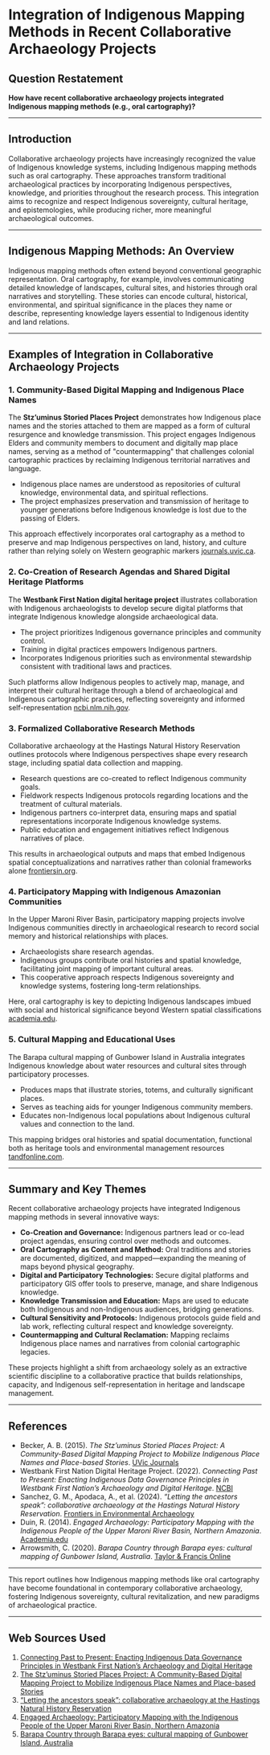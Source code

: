 # Integration of Indigenous Mapping Methods in Recent Collaborative Archaeology Projects

## Question Restatement

**How have recent collaborative archaeology projects integrated Indigenous mapping methods (e.g., oral cartography)?**

---

## Introduction

Collaborative archaeology projects have increasingly recognized the value of Indigenous knowledge systems, including Indigenous mapping methods such as oral cartography. These approaches transform traditional archaeological practices by incorporating Indigenous perspectives, knowledge, and priorities throughout the research process. This integration aims to recognize and respect Indigenous sovereignty, cultural heritage, and epistemologies, while producing richer, more meaningful archaeological outcomes.

---

## Indigenous Mapping Methods: An Overview

Indigenous mapping methods often extend beyond conventional geographic representation. Oral cartography, for example, involves communicating detailed knowledge of landscapes, cultural sites, and histories through oral narratives and storytelling. These stories can encode cultural, historical, environmental, and spiritual significance in the places they name or describe, representing knowledge layers essential to Indigenous identity and land relations.

---

## Examples of Integration in Collaborative Archaeology Projects

### 1. Community-Based Digital Mapping and Indigenous Place Names

The **Stz’uminus Storied Places Project** demonstrates how Indigenous place names and the stories attached to them are mapped as a form of cultural resurgence and knowledge transmission. This project engages Indigenous Elders and community members to document and digitally map place names, serving as a method of "countermapping" that challenges colonial cartographic practices by reclaiming Indigenous territorial narratives and language.

- Indigenous place names are understood as repositories of cultural knowledge, environmental data, and spiritual reflections.
- The project emphasizes preservation and transmission of heritage to younger generations before Indigenous knowledge is lost due to the passing of Elders.

This approach effectively incorporates oral cartography as a method to preserve and map Indigenous perspectives on land, history, and culture rather than relying solely on Western geographic markers [journals.uvic.ca](https://journals.uvic.ca/index.php/arbutus/article/download/13300/4192).

### 2. Co-Creation of Research Agendas and Shared Digital Heritage Platforms

The **Westbank First Nation digital heritage project** illustrates collaboration with Indigenous archaeologists to develop secure digital platforms that integrate Indigenous knowledge alongside archaeological data.

- The project prioritizes Indigenous governance principles and community control.
- Training in digital practices empowers Indigenous partners.
- Incorporates Indigenous priorities such as environmental stewardship consistent with traditional laws and practices.

Such platforms allow Indigenous peoples to actively map, manage, and interpret their cultural heritage through a blend of archaeological and Indigenous cartographic practices, reflecting sovereignty and informed self-representation [ncbi.nlm.nih.gov](https://ncbi.nlm.nih.gov/pmc/articles/PMC9702736/).

### 3. Formalized Collaborative Research Methods

Collaborative archaeology at the Hastings Natural History Reservation outlines protocols where Indigenous perspectives shape every research stage, including spatial data collection and mapping.

- Research questions are co-created to reflect Indigenous community goals.
- Fieldwork respects Indigenous protocols regarding locations and the treatment of cultural materials.
- Indigenous partners co-interpret data, ensuring maps and spatial representations incorporate Indigenous knowledge systems.
- Public education and engagement initiatives reflect Indigenous narratives of place.

This results in archaeological outputs and maps that embed Indigenous spatial conceptualizations and narratives rather than colonial frameworks alone [frontiersin.org](https://www.frontiersin.org/journals/environmental-archaeology/articles/10.3389/fearc.2024.1426294/full).

### 4. Participatory Mapping with Indigenous Amazonian Communities

In the Upper Maroni River Basin, participatory mapping projects involve Indigenous communities directly in archaeological research to record social memory and historical relationships with places.

- Archaeologists share research agendas.
- Indigenous groups contribute oral histories and spatial knowledge, facilitating joint mapping of important cultural areas.
- This cooperative approach respects Indigenous sovereignty and knowledge systems, fostering long-term relationships.

Here, oral cartography is key to depicting Indigenous landscapes imbued with social and historical significance beyond Western spatial classifications [academia.edu](https://www.academia.edu/8804341).

### 5. Cultural Mapping and Educational Uses

The Barapa cultural mapping of Gunbower Island in Australia integrates Indigenous knowledge about water resources and cultural sites through participatory processes.

- Produces maps that illustrate stories, totems, and culturally significant places.
- Serves as teaching aids for younger Indigenous community members.
- Educates non-Indigenous local populations about Indigenous cultural values and connection to the land.

This mapping bridges oral histories and spatial documentation, functional both as heritage tools and environmental management resources [tandfonline.com](https://www.tandfonline.com/doi/full/10.1080/17445647.2019.1701574).

---

## Summary and Key Themes

Recent collaborative archaeology projects have integrated Indigenous mapping methods in several innovative ways:

- **Co-Creation and Governance:** Indigenous partners lead or co-lead project agendas, ensuring control over methods and outcomes.
- **Oral Cartography as Content and Method:** Oral traditions and stories are documented, digitized, and mapped—expanding the meaning of maps beyond physical geography.
- **Digital and Participatory Technologies:** Secure digital platforms and participatory GIS offer tools to preserve, manage, and share Indigenous knowledge.
- **Knowledge Transmission and Education:** Maps are used to educate both Indigenous and non-Indigenous audiences, bridging generations.
- **Cultural Sensitivity and Protocols:** Indigenous protocols guide field and lab work, reflecting cultural respect and knowledge sovereignty.
- **Countermapping and Cultural Reclamation:** Mapping reclaims Indigenous place names and narratives from colonial cartographic legacies.

These projects highlight a shift from archaeology solely as an extractive scientific discipline to a collaborative practice that builds relationships, capacity, and Indigenous self-representation in heritage and landscape management.

---

## References

- Becker, A. B. (2015). *The Stz’uminus Storied Places Project: A Community-Based Digital Mapping Project to Mobilize Indigenous Place Names and Place-based Stories*. [UVic Journals](https://journals.uvic.ca/index.php/arbutus/article/download/13300/4192)
- Westbank First Nation Digital Heritage Project. (2022). *Connecting Past to Present: Enacting Indigenous Data Governance Principles in Westbank First Nation’s Archaeology and Digital Heritage*. [NCBI](https://ncbi.nlm.nih.gov/pmc/articles/PMC9702736/)
- Sanchez, G. M., Apodaca, A., et al. (2024). *“Letting the ancestors speak”: collaborative archaeology at the Hastings Natural History Reservation*. [Frontiers in Environmental Archaeology](https://www.frontiersin.org/journals/environmental-archaeology/articles/10.3389/fearc.2024.1426294/full)
- Duin, R. (2014). *Engaged Archaeology: Participatory Mapping with the Indigenous People of the Upper Maroni River Basin, Northern Amazonia*. [Academia.edu](https://www.academia.edu/8804341)
- Arrowsmith, C. (2020). *Barapa Country through Barapa eyes: cultural mapping of Gunbower Island, Australia*. [Taylor & Francis Online](https://www.tandfonline.com/doi/full/10.1080/17445647.2019.1701574)

---

This report outlines how Indigenous mapping methods like oral cartography have become foundational in contemporary collaborative archaeology, fostering Indigenous sovereignty, cultural revitalization, and new paradigms of archaeological practice.

---
## Web Sources Used

1. [Connecting Past to Present: Enacting Indigenous Data Governance Principles in Westbank First Nation’s Archaeology and Digital Heritage](https://ncbi.nlm.nih.gov/pmc/articles/PMC9702736/)
2. [The Stz’uminus Storied Places Project: A Community-Based Digital Mapping Project to Mobilize Indigenous Place Names and Place-based Stories](https://journals.uvic.ca/index.php/arbutus/article/download/13300/4192)
3. [“Letting the ancestors speak”: collaborative archaeology at the Hastings Natural History Reservation](https://www.frontiersin.org/journals/environmental-archaeology/articles/10.3389/fearc.2024.1426294/full)
4. [Engaged Archaeology: Participatory Mapping with the Indigenous People of the Upper Maroni River Basin, Northern Amazonia](https://www.academia.edu/8804341)
5. [Barapa Country through Barapa eyes: cultural mapping of Gunbower Island, Australia](https://www.tandfonline.com/doi/full/10.1080/17445647.2019.1701574)

